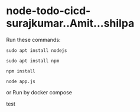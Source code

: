 # node-todo-cicd-surajkumar..Amit...shilpa
Run these commands:


`sudo apt install nodejs`


`sudo apt install npm`


`npm install`

`node app.js`

or Run by docker compose

test

